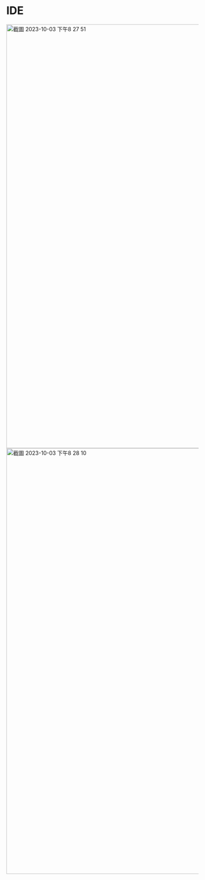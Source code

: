 # IDE

<img width="1109" alt="截圖 2023-10-03 下午8 27 51" src="https://github.com/benson1231/basic_R/assets/144930897/15cebb27-b0f7-4f34-bf38-a6aecbce2608">

<img width="1114" alt="截圖 2023-10-03 下午8 28 10" src="https://github.com/benson1231/basic_R/assets/144930897/d8ce375f-9223-4dc5-b285-b559b0f7cefb">
